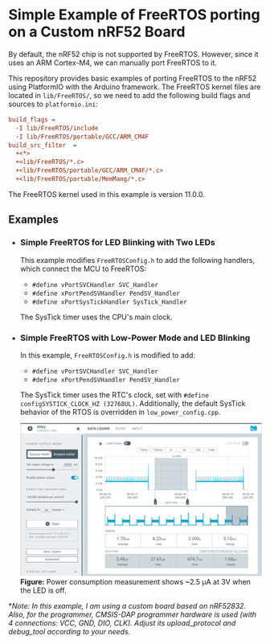 # Simple Example of FreeRTOS porting on a Custom nRF52 Board

By default, the nRF52 chip is not supported by FreeRTOS. However, since it uses an ARM Cortex-M4, we can manually port FreeRTOS to it.

This repository provides basic examples of porting FreeRTOS to the nRF52 using PlatformIO with the Arduino framework. The FreeRTOS kernel files are located in `lib/FreeRTOS/`, so we need to add the following build flags and sources to `platformio.ini`:

```ini
build_flags =
  -I lib/FreeRTOS/include
  -I lib/FreeRTOS/portable/GCC/ARM_CM4F
build_src_filter  =
  +<*>
  +<lib/FreeRTOS/*.c>
  +<lib/FreeRTOS/portable/GCC/ARM_CM4F/*.c>
  +<lib/FreeRTOS/portable/MemMang/*.c>
```
The FreeRTOS kernel used in this example is version 11.0.0.

## Examples

- ### Simple FreeRTOS for LED Blinking with Two LEDs
  This example modifies `FreeRTOSConfig.h` to add the following handlers, which connect the MCU to FreeRTOS:
  
    - `#define vPortSVCHandler SVC_Handler`
    - `#define xPortPendSVHandler PendSV_Handler`
    - `#define xPortSysTickHandler SysTick_Handler`
  
  The SysTick timer uses the CPU's main clock.

- ### Simple FreeRTOS with Low-Power Mode and LED Blinking
  In this example, `FreeRTOSConfig.h` is modified to add:

    - `#define vPortSVCHandler SVC_Handler`
    - `#define xPortPendSVHandler PendSV_Handler`

  The SysTick timer uses the RTC's clock, set with `#define configSYSTICK_CLOCK_HZ (32768UL)`. Additionally, the default SysTick behavior of the RTOS is overridden in `low_power_config.cpp`.

    ![Power Measurement](Figures/LowPowerMode.png "Power measurement when LED is off")  
    **Figure:** Power consumption measurement shows ~2.5 µA at 3V when the LED is off.


**Note: In this example, I am using a custom board based on nRF52832. Also, for the programmer, CMSIS-DAP programmer hardware is used (with 4 connections: VCC, GND, DIO, CLK). Adjust its upload_protocol and debug_tool according to your needs.*